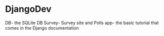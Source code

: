 DjangoDev
=========

DB- the SQLite DB
Survey- Survey site and Polls app- the basic tutorial that comes in the Django documentation
